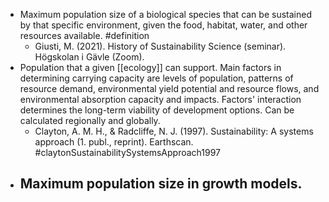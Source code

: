 - Maximum population size of a biological species that can be sustained by that specific environment, given the food, habitat, water, and other resources available. #definition
	- Giusti, M. (2021). History of Sustainability Science (seminar). Högskolan i Gävle (Zoom).
- Population that a given [[ecology]] can support. Main factors in determining carrying capacity are levels of population, patterns of resource demand, environmental yield potential and resource flows, and environmental absorption capacity and impacts. Factors' interaction determines the long-term viability of development options. Can be calculated regionally and globally.
	- Clayton, A. M. H., & Radcliffe, N. J. (1997). Sustainability: A systems approach (1. publ., reprint). Earthscan. #claytonSustainabilitySystemsApproach1997
- Maximum population size in growth models.
	-